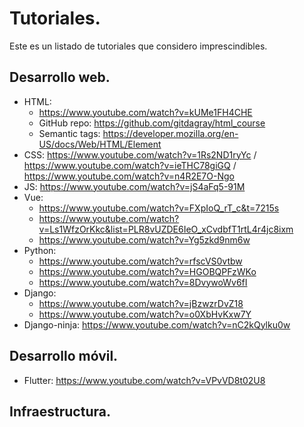 # Tutoriales.

Este es un listado de tutoriales que considero imprescindibles.

## Desarrollo web.

- HTML: 
    * https://www.youtube.com/watch?v=kUMe1FH4CHE
    * GitHub repo: https://github.com/gitdagray/html_course
    * Semantic tags: https://developer.mozilla.org/en-US/docs/Web/HTML/Element 
- CSS: https://www.youtube.com/watch?v=1Rs2ND1ryYc / https://www.youtube.com/watch?v=ieTHC78giGQ / https://www.youtube.com/watch?v=n4R2E7O-Ngo
- JS: https://www.youtube.com/watch?v=jS4aFq5-91M 
- Vue: 
   * https://www.youtube.com/watch?v=FXpIoQ_rT_c&t=7215s
   * https://www.youtube.com/watch?v=Ls1WfzOrKkc&list=PLR8vUZDE6IeO_xCvdbfT1rtL4r4jc8ixm
   * https://www.youtube.com/watch?v=Yg5zkd9nm6w
- Python: 
   * https://www.youtube.com/watch?v=rfscVS0vtbw
   * https://www.youtube.com/watch?v=HGOBQPFzWKo
   * https://www.youtube.com/watch?v=8DvywoWv6fI
- Django: 
   * https://www.youtube.com/watch?v=jBzwzrDvZ18
   * https://www.youtube.com/watch?v=o0XbHvKxw7Y
- Django-ninja: https://www.youtube.com/watch?v=nC2kQylku0w


## Desarrollo móvil.

- Flutter: https://www.youtube.com/watch?v=VPvVD8t02U8

## Infraestructura.
